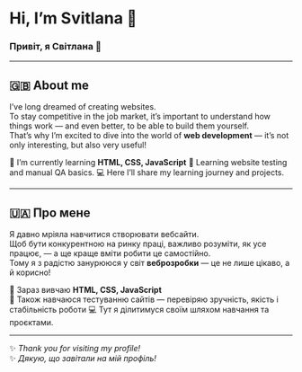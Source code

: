 # Hi, I’m Svitlana 👋  
### Привіт, я Світлана 🌼

---

## 🇬🇧 About me
I’ve long dreamed of creating websites.  
To stay competitive in the job market, it’s important to understand how things work — and even better, to be able to build them yourself.  
That’s why I’m excited to dive into the world of **web development** — it’s not only interesting, but also very useful!  

🌱 I’m currently learning **HTML, CSS, JavaScript** 
🧪 Learning website testing and manual QA basics.
💻 Here I’ll share my learning journey and projects.

---

## 🇺🇦 Про мене
Я давно мріяла навчитися створювати вебсайти.  
Щоб бути конкурентною на ринку праці, важливо розуміти, як усе працює, — а ще краще вміти робити це самостійно.  
Тому я з радістю занурююся у світ **веброзробки** — це не лише цікаво, а й корисно!  

🌱 Зараз вивчаю **HTML, CSS, JavaScript**  
🧪 Також навчаюся тестуванню сайтів — перевіряю зручність, якість і стабільність роботи
💻 Тут я ділитимуся своїм шляхом навчання та проєктами.

---

✨ _Thank you for visiting my profile!_  
✨ _Дякую, що завітали на мій профіль!_
